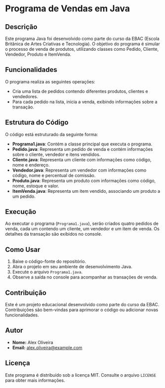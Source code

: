 # Programa de Vendas em Java

## Descrição
Este programa Java foi desenvolvido como parte do curso da EBAC (Escola Britânica de Artes Criativas e Tecnologia). O objetivo do programa é simular o processo de venda de produtos, utilizando classes como Pedido, Cliente, Vendedor, Produto e ItemVenda.

## Funcionalidades
O programa realiza as seguintes operações:
- Cria uma lista de pedidos contendo diferentes produtos, clientes e vendedores.
- Para cada pedido na lista, inicia a venda, exibindo informações sobre a transação.

## Estrutura do Código
O código está estruturado da seguinte forma:

- **Programa1.java**: Contém a classe principal que executa o programa.
- **Pedido.java**: Representa um pedido de venda e contém informações sobre o cliente, vendedor e itens vendidos.
- **Cliente.java**: Representa um cliente com informações como código, nome e endereço.
- **Vendedor.java**: Representa um vendedor com informações como código, nome e percentual de comissão.
- **Produto.java**: Representa um produto com informações como código, nome, estoque e valor.
- **ItemVenda.java**: Representa um item vendido, associando um produto a um pedido.

## Execução
Ao executar o programa (`Programa1.java`), serão criados quatro pedidos de venda, cada um contendo um cliente, um vendedor e um item de venda. Os detalhes da transação são exibidos no console.

## Como Usar
1. Baixe o código-fonte do repositório.
2. Abra o projeto em seu ambiente de desenvolvimento Java.
3. Execute o arquivo `Programa1.java`.
4. Observe a saída no console para acompanhar as transações de venda.

## Contribuição
Este é um projeto educacional desenvolvido como parte do curso da EBAC. Contribuições são bem-vindas para aprimorar o código ou adicionar novas funcionalidades.

## Autor
- **Nome:** Alex Oliveira
- **Email:** alex.oliveira@example.com

## Licença
Este programa é distribuído sob a licença MIT. Consulte o arquivo `LICENSE` para obter mais informações.
